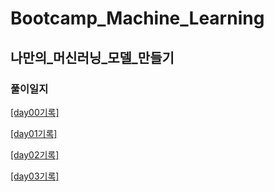 # Bootcamp_Machine_Learning

## 나만의_머신러닝_모델_만들기

### 풀이일지

[[day00기록]](https://github.com/ChoiDongKyu96/TIL/blob/master/Machine%20Learning/Bootcamp%20ML%20day00.md)

[[day01기록]](https://github.com/ChoiDongKyu96/TIL/blob/master/Machine%20Learning/Bootcamp%20ML%20day01.md)

[[day02기록]](https://github.com/ChoiDongKyu96/TIL/blob/master/Machine%20Learning/Bootcamp%20ML%20day02.md)

[[day03기록]](https://github.com/ChoiDongKyu96/TIL/blob/master/Machine%20Learning/Bootcamp%20ML%20day03.md)

